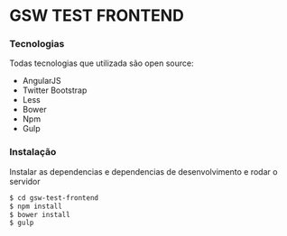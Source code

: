 # GSW TEST FRONTEND

### Tecnologias

Todas tecnologias que utilizada são open source:

* AngularJS
* Twitter Bootstrap
* Less
* Bower
* Npm
* Gulp

### Instalação

Instalar as dependencias e dependencias de desenvolvimento e rodar o servidor

```sh
$ cd gsw-test-frontend
$ npm install
$ bower install
$ gulp
```
